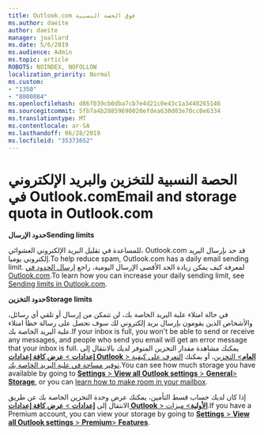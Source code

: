 ```yaml
---
title: Outlook.com فوق الحصة النسبية
ms.author: daeite
author: daeite
manager: joallard
ms.date: 5/6/2019
ms.audience: Admin
ms.topic: article
ROBOTS: NOINDEX, NOFOLLOW
localization_priority: Normal
ms.custom:
- "1350"
- "8000084"
ms.openlocfilehash: d86f039cb0dba7cb7e4d21c0e43c1a3448265146
ms.sourcegitcommit: 5fb7a4b28859690020efdea630d03e70cc0e6334
ms.translationtype: MT
ms.contentlocale: ar-SA
ms.lasthandoff: 06/28/2019
ms.locfileid: "35373652"
---
```

# <a name="email-and-storage-quota-in-outlookcom"></a><span data-ttu-id="604a4-102">الحصة النسبية للتخزين والبريد الإلكتروني في Outlook.com</span><span class="sxs-lookup"><span data-stu-id="604a4-102">Email and storage quota in Outlook.com</span></span>

<span data-ttu-id="604a4-103">**حدود الإرسال**</span><span class="sxs-lookup"><span data-stu-id="604a4-103">**Sending limits**</span></span>

<span data-ttu-id="604a4-104">للمساعدة في تقليل البريد الإلكتروني العشوائي، Outlook.com قد حد بإرسال البريد إلكتروني يوميا.</span><span class="sxs-lookup"><span data-stu-id="604a4-104">To help reduce spam, Outlook.com has a daily email sending limit.</span></span> <span data-ttu-id="604a4-105">لمعرفة كيف يمكن زيادة الحد الأقصى الإرسال اليومية، راجع [إرسال الحدود في Outlook.com](https://support.office.com/article/279ee200-594c-40f0-9ec8-bb6af7735c2e).</span><span class="sxs-lookup"><span data-stu-id="604a4-105">To learn how you can increase your daily sending limit, see [Sending limits in Outlook.com](https://support.office.com/article/279ee200-594c-40f0-9ec8-bb6af7735c2e).</span></span>

<span data-ttu-id="604a4-106">**حدود التخزين**</span><span class="sxs-lookup"><span data-stu-id="604a4-106">**Storage limits**</span></span>

<span data-ttu-id="604a4-107">في حالة امتلاء علبة البريد الخاصة بك، لن تتمكن من إرسال أو تلقي أي رسائل، والأشخاص الذين يقومون بإرسال بريد إلكتروني لك سوف تحصل على رسالة خطأ امتلاء علبة البريد الخاصة بك.</span><span class="sxs-lookup"><span data-stu-id="604a4-107">If your inbox is full, you won't be able to send or receive any messages, and people who send you email will get an error message that your inbox is full.</span></span> <span data-ttu-id="604a4-108">يمكنك مشاهدة مقدار التخزين المتوفر لديك بالانتقال إلى [ **إعدادات** > **عرض كافة إعدادات Outlook** > **العام**> التخزين](https://outlook.live.com/mail/options/general/storage)، أو يمكنك [التعرف على كيفية توفير مساحة في علبة البريد الخاصة بك](https://support.office.com/article/7ac99134-69e5-4619-ac0b-2d313bba5e9e).</span><span class="sxs-lookup"><span data-stu-id="604a4-108">You can see how much storage you have available by going to [**Settings** > **View all Outlook settings** > **General**> **Storage**](https://outlook.live.com/mail/options/general/storage), or you can [learn how to make room in your mailbox](https://support.office.com/article/7ac99134-69e5-4619-ac0b-2d313bba5e9e).</span></span>

<span data-ttu-id="604a4-109">إذا كان لديك حساب قسط التأمين، يمكنك عرض وحدة التخزين الخاصة بك عن طريق الانتقال إلى [ **إعدادات** > **عرض كافة إعدادات Outlook** > **الأولية**> ميزات](https://outlook.live.com/mail/options/premium/features).</span><span class="sxs-lookup"><span data-stu-id="604a4-109">If you have a Premium account, you can view your storage by going to [**Settings** > **View all Outlook settings** > **Premium**> **Features**](https://outlook.live.com/mail/options/premium/features).</span></span>